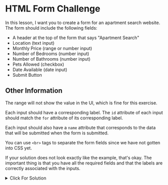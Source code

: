 # HTML Form Challenge

In this lesson, I want you to create a form for an apartment search website. The form should include the following fields:

-   A header at the top of the form that says "Apartment Search"
-   Location (text input)
-   Monthly Price (range or number input)
-   Number of Bedrooms (number input)
-   Number of Bathrooms (number input)
-   Pets Allowed (checkbox)
-   Date Available (date input)
-   Submit Button

## Other Information

The range will not show the value in the UI, which is fine for this exercise.

Each input should have a corresponding label. The `id` attribute of each input should match the `for` attribute of its corresponding label.

Each input should also have a `name` attribute that corresponds to the data that will be submitted when the form is submitted.

You can use `<br>` tags to separate the form fields since we have not gotten into CSS yet.

If your solution does not look exactly like the example, that's okay. The important thing is that you have all the required fields and that the labels are correctly associated with the inputs.

<details>
  <summary>Click For Solution</summary>

```html
<header>
    <h1>Apartment Search</h1>
</header>
<form action="submit.php" method="post">
    <label for="location">Location:</label>
    <input type="text" id="location" name="location" required /><br /><br />

    <label for="priceRange">Price Range:</label>
    <input type="range" id="priceRange" name="priceRange" min="0" max="5000" step="100" value="1000" /><br /><br />

    <label for="numBedrooms">Number of Bedrooms:</label>
    <input type="number" id="numBedrooms" name="numBedrooms" min="0" max="10" value="1" required /><br /><br />

    <label for="numBathrooms">Number of Bathrooms:</label>
    <input type="number" id="numBathrooms" name="numBathrooms" min="0" max="10" value="1" required /><br /><br />

    <label for="petsAllowed">Pets Allowed:</label>
    <input type="checkbox" id="petsAllowed" name="petsAllowed" /><br /><br />

    <label for="dateAvailable">Date Available:</label>
    <input type="date" id="dateAvailable" name="dateAvailable" required /><br /><br />

    <input type="submit" value="Submit" />
</form>
```

</details>

